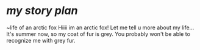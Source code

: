 # ***my story plan***
~life of an arctic fox
Hiiii im an arctic fox! Let me tell u more about my life...
It's summer now, so my coat of fur is grey. You probably won't be able to recognize me with grey fur.
